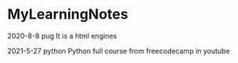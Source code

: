 # MyLearningNotes

2020-8-8 pug 
It is a html engines

2021-5-27 python
Python full course from freecodecamp in youtube
